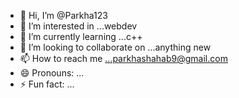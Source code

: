- 👋 Hi, I’m @Parkha123
- 👀 I’m interested in ...webdev
- 🌱 I’m currently learning ...c++
- 💞️ I’m looking to collaborate on ...anything new
- 📫 How to reach me ...parkhashahab9@gmail.com
- 😄 Pronouns: ...
- ⚡ Fun fact: ...

<!---
Parkha123/Parkha123 is a ✨ special ✨ repository because its `README.md` (this file) appears on your GitHub profile.
You can click the Preview link to take a look at your changes.
--->
